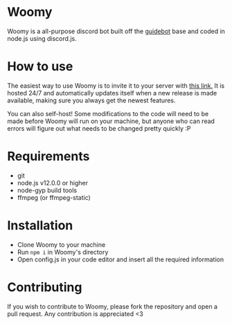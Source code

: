 # Woomy
Woomy is a all-purpose discord bot built off the [guidebot](https://github.com/AnIdiotsGuide/guidebot) base and coded in node.js using discord.js.

# How to use
The easiest way to use Woomy is to invite it to your server with [this link.](https://discord.com/oauth2/authorize?client_id=435961704145485835&permissions=2134240503&scope=bot) It is hosted 24/7 and automatically updates itself when a new release is made available, making sure you always get the newest features.

You can also self-host! Some modifications to the code will need to be made before Woomy will run on your machine, but anyone who can read errors will figure out what needs to be changed pretty quickly :P

# Requirements
- git
- node.js v12.0.0 or higher
- node-gyp build tools
- ffmpeg (or ffmpeg-static)

# Installation
- Clone Woomy to your machine
- Run `npm i` in Woomy's directory
- Open config.js in your code editor and insert all the required information

# Contributing
If you wish to contribute to Woomy, please fork the repository and open a pull request. Any contribution is appreciated <3

